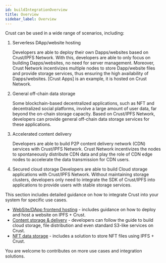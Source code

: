 ```yaml
---
id: buildIntegrationOverview
title: Overview
sidebar_label: Overview
---
```


Crust can be used in a wide range of scenarios, including:

1. Serverless DApp/website hosting

   Developers are able to deploy their own Dapps/websites based on Crust/IPFS Network. With this, developers are able to only focus on building Dapps/websites, no need for server management. Moreover, Crust Network incentivizes multiple nodes to store Dapp/website files and provide storage services, thus ensuring the high availability of Dapps/websites. [Crust Apps] is an example, it is hosted on Crust Network.

2. General off-chain data storage

   Some blockchain-based decentralized applications, such as NFT and decentralized social platforms, involve a large amount of user data, far beyond the on-chain storage capacity. Based on Crust/IPFS Network, developers can provide general off-chain data storage services for these applications.

3. Accelerated content delivery

   Developers are able to build P2P content delivery network (CDN) services with Crust/IPFS Network. Crust Network incentivizes the nodes to spontaneously distribute CDN data and play the role of CDN edge nodes to accelerate the data transmission for CDN users.

4. Secured cloud storage
   Developers are able to build Cloud storage applications with Crust/IPFS Network. Without maintaining storage clusters, developers only need to integrate the SDK of Crust/IPFS into applications to provide users with stable storage services.

This section includes detailed guidance on how to integrate Crust into your system for specific use cases.

- [WebSite/DApp frontend hosting](build-integration-website-hosting.md) - includes guidance on how to deploy and host a website on IPFS + Crust.
- [Content storage & delivery](build-integration-content-storage-delivery.md) - developers can follow the guide to build cloud storage, file distribution and even standard S3-like services on Crust.
- [NFT data storage](build-integration-nft-data.md) - includes a solution to store NFT files using IPFS + Crust.

You are welcome to contributes on more use cases and integration solutions.
